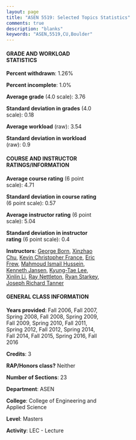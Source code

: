 ```yaml
---
layout: page
title: "ASEN 5519: Selected Topics Statistics"
comments: true
description: "blanks"
keywords: "ASEN,5519,CU,Boulder"
---
```

<head>
<script src="https://ajax.googleapis.com/ajax/libs/jquery/2.1.3/jquery.min.js"></script>
<script src="https://dl.dropboxusercontent.com/s/pc42nxpaw1ea4o9/highcharts.js?dl=0"></script>
<!-- <script src="../assets/js/highcharts.js"></script> -->
<style type="text/css">@font-face {
	font-family: "Bebas Neue";
	src: url(https://www.filehosting.org/file/details/544349/BebasNeue Regular.otf) format("opentype");
	}
	h1.Bebas { 
		font-family: "Bebas Neue", Verdana, Tahoma;
	}
</style>
</head>
<body>
	<div id="container" style="float: right; width: 45%; height: 88%; margin-left: 2.5%; margin-right: 2.5%;"></div>
	<script language="JavaScript">
		$(document).ready(function() {
		var chart = {type: 'column'};
		var title = {text: 'Grade Distribution'};
		var xAxis = {categories: ['A','B','C','D','F'],crosshair: true};
		var yAxis = {min: 0,title: {text: 'Percentage'}};
		var tooltip = {headerFormat: '<center><b><span style="font-size:20px">{point.key}</span></b></center>',
		               pointFormat: '<td style="padding:0"><b>{point.y:.1f}%</b></td>',
		               footerFormat: '</table>',shared: true,useHTML: true};
		var plotOptions = {column: {pointPadding: 0.0,borderWidth: 0}};  
		var credits = {enabled: false};var series= [{name: 'Percent',data: [81.5,17.71,0.27,0.0,0.51,]}];
		var json = {};
		json.chart = chart;
		json.title = title;
		json.tooltip = tooltip;
		json.xAxis = xAxis;
		json.yAxis = yAxis;  
		json.series = series;
		json.plotOptions = plotOptions;  
		json.credits = credits;
		$('#container').highcharts(json);
	});
	</script>
</body>
			   
#### GRADE AND WORKLOAD STATISTICS

**Percent withdrawn**: 1.26%

**Percent incomplete**: 1.0%

**Average grade** (4.0 scale): 3.76

**Standard deviation in grades** (4.0 scale): 0.18

**Average workload** (raw): 3.54

**Standard deviation in workload** (raw): 0.9

#### COURSE AND INSTRUCTOR RATINGS/INFORMATION

**Average course rating** (6 point scale): 4.71

**Standard deviation in course rating** (6 point scale): 0.57

**Average instructor rating** (6 point scale): 5.04

**Standard deviation in instructor rating** (6 point scale): 0.4

**Instructors**: <a href='../../instructors/George_Born'>George Born</a>, <a href='../../instructors/Xinzhao_Chu'>Xinzhao Chu</a>, <a href='../../instructors/Kevin_Christopher_France'>Kevin Christopher France</a>, <a href='../../instructors/Eric_Frew'>Eric Frew</a>, <a href='../../instructors/Mahmoud_Ismail_Hussein'>Mahmoud Ismail Hussein</a>, <a href='../../instructors/Kenneth_Jansen'>Kenneth Jansen</a>, <a href='../../instructors/Kyung-Tae_Lee'>Kyung-Tae Lee</a>, <a href='../../instructors/Xinlin_Li'>Xinlin Li</a>, <a href='../../instructors/Ray_Nettleton'>Ray Nettleton</a>, <a href='../../instructors/Ryan_Starkey'>Ryan Starkey</a>, <a href='../../instructors/Joseph_Richard_Tanner'>Joseph Richard Tanner</a>

#### GENERAL CLASS INFORMATION

**Years provided**: Fall 2006, Fall 2007, Spring 2008, Fall 2008, Spring 2009, Fall 2009, Spring 2010, Fall 2011, Spring 2012, Fall 2012, Spring 2014, Fall 2014, Fall 2015, Spring 2016, Fall 2016

**Credits**: 3

**RAP/Honors class?** Neither

**Number of Sections**: 23

**Department**: ASEN

**College**: College of Engineering and Applied Science

**Level**: Masters

**Activity**: LEC - Lecture
